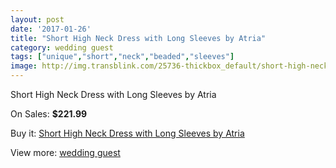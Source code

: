 ```yaml
---
layout: post
date: '2017-01-26'
title: "Short High Neck Dress with Long Sleeves by Atria"
category: wedding guest
tags: ["unique","short","neck","beaded","sleeves"]
image: http://img.transblink.com/25736-thickbox_default/short-high-neck-dress-with-long-sleeves-by-atria.jpg
---
```

Short High Neck Dress with Long Sleeves by Atria

On Sales: **$221.99**
<a href="https://www.transblink.com/en/wedding-guest/8121-short-high-neck-dress-with-long-sleeves-by-atria.html"><amp-img layout="responsive" width="600" height="600" src="//img.transblink.com/25736-thickbox_default/short-high-neck-dress-with-long-sleeves-by-atria.jpg" alt="Short High Neck Dress with Long Sleeves by Atria 0" /></a>
<a href="https://www.transblink.com/en/wedding-guest/8121-short-high-neck-dress-with-long-sleeves-by-atria.html"><amp-img layout="responsive" width="600" height="600" src="//img.transblink.com/25737-thickbox_default/short-high-neck-dress-with-long-sleeves-by-atria.jpg" alt="Short High Neck Dress with Long Sleeves by Atria 1" /></a>
<a href="https://www.transblink.com/en/wedding-guest/8121-short-high-neck-dress-with-long-sleeves-by-atria.html"><amp-img layout="responsive" width="600" height="600" src="//img.transblink.com/25738-thickbox_default/short-high-neck-dress-with-long-sleeves-by-atria.jpg" alt="Short High Neck Dress with Long Sleeves by Atria 2" /></a>

Buy it: [Short High Neck Dress with Long Sleeves by Atria](https://www.transblink.com/en/wedding-guest/8121-short-high-neck-dress-with-long-sleeves-by-atria.html "Short High Neck Dress with Long Sleeves by Atria")

View more: [wedding guest](https://www.transblink.com/en/66-wedding-guest "wedding guest")